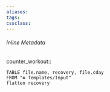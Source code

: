 ```yaml
---
aliases: 
tags:
cssclass:
---
```


###### Inline Metadata 
counter_workout::  





```dataview
TABLE file.name, recovery, file.cday
FROM "☘️ Templates/Input"
flatten recovery 
```





